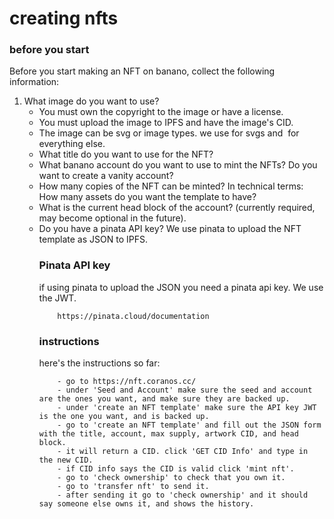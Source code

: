 # creating nfts

### before you start

Before you start making an NFT on banano, collect the following information:

1. What image do you want to use? 
    - You must own the copyright to the image or have a license.
    - You must upload the image to IPFS and have the image's CID.
    - The image can be svg or image types. we use <object> for svgs and <img> for everything else.
2. What title do you want to use for the NFT?
3. What banano account do you want to use to mint the NFTs? Do you want to create a vanity account?
4. How many copies of the NFT can be minted? In technical terms: How many assets do you want the template to have?
5. What is the current head block of the account? (currently required, may become optional in the future).
6. Do you have a pinata API key? We use pinata to upload the NFT template as JSON to IPFS.

### Pinata API key

if using pinata to upload the JSON you need a pinata api key. We use the JWT.

        https://pinata.cloud/documentation

### instructions

here's the instructions so far:

        - go to https://nft.coranos.cc/
        - under 'Seed and Account' make sure the seed and account are the ones you want, and make sure they are backed up.
        - under 'create an NFT template' make sure the API key JWT is the one you want, and is backed up.
        - go to 'create an NFT template' and fill out the JSON form with the title, account, max supply, artwork CID, and head block.
        - it will return a CID. click 'GET CID Info' and type in the new CID.
        - if CID info says the CID is valid click 'mint nft'.
        - go to 'check ownership' to check that you own it.
        - go to 'transfer nft' to send it.
        - after sending it go to 'check ownership' and it should say someone else owns it, and shows the history.

